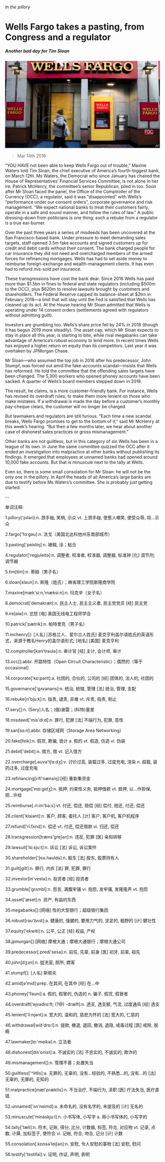 ###### In the pillory

# Wells Fargo takes a pasting, from Congress and a regulator 

##### Another bad day for Tim Sloan 

![image](images/20190316_fnp501.jpg) 

> Mar 14th 2019 

“YOU HAVE not been able to keep Wells Fargo out of trouble,” Maxine Waters told Tim Sloan, the chief executive of America’s fourth-biggest bank, on March 12th. Ms Waters, the Democrat who since January has chaired the House of Representatives’ Financial Services Committee, is not alone in her ire. Patrick McHenry, the committee’s senior Republican, piled in too. Soon after Mr Sloan faced the panel, the Office of the Comptroller of the Currency (OCC), a regulator, said it was “disappointed” with Wells’s “performance under our consent orders”, corporate governance and risk management. “We expect national banks to treat their customers fairly, operate in a safe and sound manner, and follow the rules of law.” A public dressing-down from politicians is one thing; such a rebuke from a regulator is a true ear-burner. 

Over the past three years a series of misdeeds has been uncovered at the San Francisco-based bank. Under pressure to meet demanding sales targets, staff opened 3.5m fake accounts and signed customers up for credit and debit cards without their consent. The bank charged people for car insurance they did not need and overcharged members of the armed forces for refinancing mortgages. Wells has had to set aside money to reimburse foreign-exchange and wealth-management clients. It has even had to refund mis-sold pet insurance. 

These transgressions have cost the bank dear. Since 2016 Wells has paid more than $1.5bn in fines to federal and state regulators (including $500m to the OCC), plus $620m to resolve lawsuits brought by customers and shareholders. The Federal Reserve capped its balance-sheet at $2trn in February 2018—a limit that will stay until the Fed is satisfied that Wells has cleaned up its act. At the House hearing Mr Sloan admitted that Wells is operating under 14 consent orders (settlements agreed with regulators without admitting guilt). 

Investors are grumbling too. Wells’s share price fell by 24% in 2018 (though it has begun 2019 more steadily). The asset cap, which Mr Sloan expects to stay in place all this year, is starting to bite, while rival megabanks can take advantage of America’s robust economy to lend more. In recent times Wells has enjoyed a higher return on equity than its competitors. Last year it was overtaken by JPMorgan Chase. 

Mr Sloan—who assumed the top job in 2016 after his predecessor, John Stumpf, was forced out amid the fake-accounts scandal—insists that Wells has reformed. He told the committee that the offending sales targets have been changed. The 5,300 workers who opened phoney accounts have been sacked. A quarter of Wells’s board members stepped down in 2018. 

The result, he claims, is a more customer-friendly bank. For instance, Wells has revised its overdraft rules, to make them more lenient on those who make mistakes. If a withdrawal is made the day before a customer’s monthly pay-cheque clears, the customer will no longer be charged. 

But lawmakers and regulators are still furious. “Each time a new scandal breaks, Wells Fargo promises to get to the bottom of it,” said Mr McHenry at this week’s hearing. “But then a few months later, we hear about another case of dishonest sales practices or gross mismanagement.” 

Other banks are not guiltless, but in this category of sin Wells has been in a league of its own. In June the same committee quizzed the OCC after it ended an investigation into malpractice at other banks without publishing its findings. It emerged that employees at unnamed banks had opened around 10,000 fake accounts. But that is minuscule next to the tally at Wells. 

Even so, there is some small consolation for Mr Sloan: he will not be the only one in the pillory. In April the heads of all America’s large banks are due to testify before Ms Waters’s committee. She is probably just getting started. 

-- 

 单词注释:

1.pillory['pilәri]:n. 颈手枷, 笑柄, 示众 vt. 上颈手枷, 使惹人嘲笑, 使受众辱, 将...示众 

2.fargo['fɑ:ɡəu]:n. 法戈（美国北达科他州东南部城市） 

3.pasting['peistiŋ]:n. 裱糊, 涂；粘合 

4.regulator['regjuleitә]:n. 调整者, 校准者, 校准器, 调整器, 标准钟 [化] 调节剂; 调节器 

5.tim[tim]:n. 蒂姆（男子名） 

6.sloan[slәun]:n. 斯隆（姓氏）；麻省理工学院斯隆商学院 

7.maxine[mæk'si:n,'mæksi:n]:n. 玛克辛（女子名） 

8.democrat['demәkræt]:n. 民主人士, 民主主义者, 民主党党员 [经] 民主党 

9.ire[aiә]:n. 忿怒 [电] 美国无线电工程师学会 

10.patrick['pætrik]:n. 帕特里克（男子名） 

11.mchenry[]: [人名] [苏格兰人、爱尔兰人姓氏] 麦克亨利盖尔语姓氏的英语形式，来源于教名Henry的盖尔语形式; [地名] [美国] 麦克亨利 

12.comptroller[kәn'trәulә]:n. 审计官 [经] 主计, 会计师, 审计 

13.occ[]:abbr. 开路特性（Open Circuit Characteristic）；偶然的（等于occasional） 

14.corporate['kɒ:pәrit]:a. 社团的, 合伙的, 公司的 [经] 团体的, 法人的, 社团的 

15.governance['gʌvәnәns]:n. 统治, 统辖, 管理 [法] 统治, 管理, 支配 

16.rebuke[ri'bju:k]:n. 指责, 谴责, 非难 vt. 斥责, 指责, 制止 

17.sery[]:n. (Sery)人名；(俄)谢雷；(科特)塞里 

18.misdeed['mis'di:d]:n. 罪行, 犯罪 [法] 不端行为, 犯罪, 恶性 

19.san[sɑ:n]:abbr. 存储区域网（Storage Area Networking） 

20.fake[feik]:n. 假货, 欺骗, 诡计 a. 假的 vt. 假造, 仿造 vi. 伪装 

21.debit['debit]:n. 借方, 借 vt. 记入借方 

22.overcharge[.әuvә'tʃɑ:dʒ]:v. 讨价过高, 装载过多, 过度充电, 渲染 n. 超载, 装药过多, 过度充电 

23.refinancing[rifi'nænsiŋ]:[经] 重新集资金 

24.mortgage['mɒ:gidʒ]:n. 抵押, 约束性义务, 抵押借款 vt. 抵押, 以...作担保, 把...许给 

25.reimburse[.ri:im'bә:s]:vt. 付还, 偿还, 赔偿 [经] 偿付, 赔还, 付还; 偿还 

26.client['klaiәnt]:n. 客户, 顾客, 委托人 [计] 客户, 客户机, 客户机程序 

27.refund['ri:fʌnd]:n. 偿还 vt. 付还, 偿还借款 vi. 归还, 偿还 

28.transgression[træns'greʃәn]:n. 违反, 犯罪 [医] 亲和转移 

29.lawsuit['lɒ:sju:t]:n. 诉讼 [法] 诉讼, 诉讼案件 

30.shareholder['ʃєә.hәuldә]:n. 股东 [法] 股东, 股票持有人 

31.guilt[gilt]:n. 罪行, 内疚 [法] 罪, 犯罪, 罪行 

32.investor[in'vestә]:n. 投资者 [经] 投资者 

33.grumble['grʌmbl]:n. 怨言, 满腹牢骚 vi. 抱怨, 发牢骚, 发隆隆声 vt. 抱怨 

34.asset['æset]:n. 资产, 有益的东西 

35.megabanks[]:[网络] 性的大型银行；超级银行集团 

36.robust[rәu'bʌst]:a. 健康的, 强健的, 要用力气的, 坚定的, 粗野的 [计] 健壮性 

37.equity['ekwiti]:n. 公平, 公正 [经] 权益, 产权 

38.jpmorgan[]:[网络] 摩根大通；摩根大通银行；摩根大通公司 

39.predecessor[.predi'sesә]:n. 前任, 先辈, 前身 [医] 初牙, 前辈, 祖先 

40.john[dʒɔn]:n. 盥洗室, 厕所, 嫖客 

41.stumpf[]: [人名] 斯顿夫 

42.amid[ә'mid]:prep. 在其间, 在其中 [经] 在...中 

43.phoney['fәuni]:a. 假的, 假冒的, 伪造的 n. 骗子, 假货, 假冒者 

44.overdraft['әjvәdrɑ:ft; (?@) -dræft]:n. 透支, 透支额, 气流, 过度通风 [经] 透支 

45.lenient['li:njәnt]:a. 宽大的, 温和的, 慈悲为怀的 [法] 宽大的, 仁慈的 

46.withdrawal[wið'drɒ:l]:n. 提款, 撤退, 退回, 撤消, 退隐, 戒毒过程 [医] 戒除, 脱瘾 

47.lawmaker[lɒ:'meikә]:n. 立法者 

48.dishonest[dis'ɒnist]:a. 不诚实的 [法] 不忠实的, 不诚实的, 欺诈的 

49.mismanagement[]:n. 管理不善；处置失当 

50.guiltless['^iltlis]:a. 无罪的, 无辜的, 没有...经验的, 不熟悉...的, 没有...的 [法] 无辜的, 无罪的, 无知的 

51.malpractice[mæl'præktis]:n. 不当治疗, 不端行为, 渎职 [医] 疗法失当, 医疗差错 

52.unnamed['ʌn'neimd]:a. 未命名的, 没有名字的, 未提及的 [计] 无名的 

53.minuscule['minәskju:l]:n. 小书写体, 小写字 a. 用小书写体的, 小写字的 

54.tally['tæli]:n. 符木, 记账, 得分, 比分, 计数器, 标签, 符合, 对应物 vt. 记录, 点数, 计算, 加标签于, 使符合 vi. 记帐, 符合, 吻合, 记分 [计] 计数 

55.consolation[.kɒnsә'leiʃәn]:n. 安慰, 令人安慰的事物 [法] 安慰, 慰问 

56.testify['testifai]:v. 证明, 作证, 声明, 表明 

